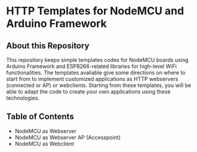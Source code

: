 # HTTP Templates for NodeMCU and Arduino Framework

## About this Repository

This repository keeps simple templates codes for NodeMCU boards using Arduino Framework and ESP8266-related libraries for high-level WiFi functionalities. The templates avaliable give some directions on where to start from to implement customized applications as HTTP webservers (connected or AP) or webclients. Starting from these templates, you will be able to adapt the code to create your own applications using these technologies.

## Table of Contents

* NodeMCU as Webserver
* NodeMCU as Webserver AP (Accesspoint)
* NodeMCU as Webclient
